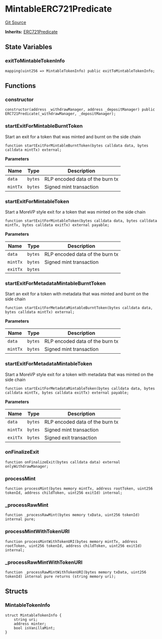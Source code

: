 # MintableERC721Predicate
[Git Source](https://github.com/maticnetwork/contracts/blob/155f729fd8db0676297384375468d4d45b8aa44e/contracts/root/predicates/MintableERC721Predicate.sol)

**Inherits:**
[ERC721Predicate](/contracts/root/predicates/ERC721Predicate.sol/contract.ERC721Predicate.md)


## State Variables
### exitToMintableTokenInfo

```solidity
mapping(uint256 => MintableTokenInfo) public exitToMintableTokenInfo;
```


## Functions
### constructor


```solidity
constructor(address _withdrawManager, address _depositManager) public ERC721Predicate(_withdrawManager, _depositManager);
```

### startExitForMintableBurntToken

Start an exit for a token that was minted and burnt on the side chain


```solidity
function startExitForMintableBurntToken(bytes calldata data, bytes calldata mintTx) external;
```
**Parameters**

|Name|Type|Description|
|----|----|-----------|
|`data`|`bytes`|RLP encoded data of the burn tx|
|`mintTx`|`bytes`|Signed mint transaction|


### startExitForMintableToken

Start a MoreVP style exit for a token that was minted on the side chain


```solidity
function startExitForMintableToken(bytes calldata data, bytes calldata mintTx, bytes calldata exitTx) external payable;
```
**Parameters**

|Name|Type|Description|
|----|----|-----------|
|`data`|`bytes`|RLP encoded data of the burn tx|
|`mintTx`|`bytes`|Signed mint transaction|
|`exitTx`|`bytes`||


### startExitForMetadataMintableBurntToken

Start an exit for a token with metadata that was minted and burnt on the side chain


```solidity
function startExitForMetadataMintableBurntToken(bytes calldata data, bytes calldata mintTx) external;
```
**Parameters**

|Name|Type|Description|
|----|----|-----------|
|`data`|`bytes`|RLP encoded data of the burn tx|
|`mintTx`|`bytes`|Signed mint transaction|


### startExitForMetadataMintableToken

Start a MoreVP style exit for a token with metadata that was minted on the side chain


```solidity
function startExitForMetadataMintableToken(bytes calldata data, bytes calldata mintTx, bytes calldata exitTx) external payable;
```
**Parameters**

|Name|Type|Description|
|----|----|-----------|
|`data`|`bytes`|RLP encoded data of the burn tx|
|`mintTx`|`bytes`|Signed mint transaction|
|`exitTx`|`bytes`|Signed exit transaction|


### onFinalizeExit


```solidity
function onFinalizeExit(bytes calldata data) external onlyWithdrawManager;
```

### processMint


```solidity
function processMint(bytes memory mintTx, address rootToken, uint256 tokenId, address childToken, uint256 exitId) internal;
```

### _processRawMint


```solidity
function _processRawMint(bytes memory txData, uint256 tokenId) internal pure;
```

### processMintWithTokenURI


```solidity
function processMintWithTokenURI(bytes memory mintTx, address rootToken, uint256 tokenId, address childToken, uint256 exitId) internal;
```

### _processRawMintWithTokenURI


```solidity
function _processRawMintWithTokenURI(bytes memory txData, uint256 tokenId) internal pure returns (string memory uri);
```

## Structs
### MintableTokenInfo

```solidity
struct MintableTokenInfo {
    string uri;
    address minter;
    bool isVanillaMint;
}
```

